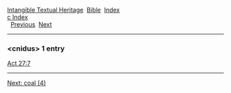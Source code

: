 [Intangible Textual Heritage](../../index)  [Bible](../index) 
[Index](index)   
[c Index](_c_)  
  [Previous](c02272)  [Next](c02274) 

------------------------------------------------------------------------

### &lt;cnidus&gt; 1 entry

[Act 27:7](../kjv/act027.htm#007)  

------------------------------------------------------------------------

[Next: coal (4)](c02274)
